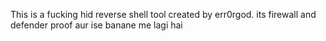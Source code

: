 This is a fucking hid reverse shell tool created by err0rgod. its firewall and defender proof
aur ise banane me lagi hai